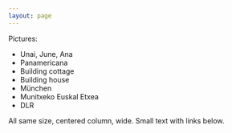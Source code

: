 ```yaml
---
layout: page
---
```


Pictures:
- Unai, June, Ana
- Panamericana
- Building cottage
- Building house
- München
- Munitxeko Euskal Etxea
- DLR

All same size, centered column, wide.
Small text with links below.